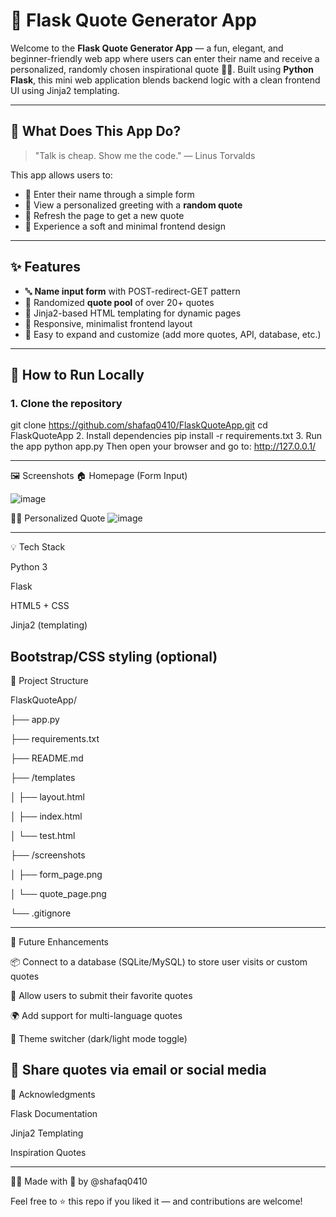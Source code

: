 # 🌟 Flask Quote Generator App

Welcome to the **Flask Quote Generator App** — a fun, elegant, and beginner-friendly web app where users can enter their name and receive a personalized, randomly chosen inspirational quote 💬✨. Built using **Python Flask**, this mini web application blends backend logic with a clean frontend UI using Jinja2 templating.

---

## 🧠 What Does This App Do?

> "Talk is cheap. Show me the code." — Linus Torvalds

This app allows users to:
- 🎯 Enter their name through a simple form
- 💬 View a personalized greeting with a **random quote**
- 🔁 Refresh the page to get a new quote
- 🧡 Experience a soft and minimal frontend design

---

## ✨ Features

- 🔤 **Name input form** with POST-redirect-GET pattern
- 📜 Randomized **quote pool** of over 20+ quotes
- 🎨 Jinja2-based HTML templating for dynamic pages
- 📱 Responsive, minimalist frontend layout
- 🔄 Easy to expand and customize (add more quotes, API, database, etc.)

---

## 🚀 How to Run Locally

### 1. Clone the repository


git clone https://github.com/shafaq0410/FlaskQuoteApp.git
cd FlaskQuoteApp
2. Install dependencies
pip install -r requirements.txt
3. Run the app
python app.py
Then open your browser and go to:
http://127.0.0.1/

 ---
🖼️ Screenshots
🏠 Homepage (Form Input)

![image](https://github.com/user-attachments/assets/15f03b6e-a392-4141-a45d-39b7464765ff)

🙋‍♀️ Personalized Quote
![image](https://github.com/user-attachments/assets/0274e4ef-c689-467b-b84f-dd8ca0072114)


---

💡 Tech Stack

Python 3

Flask

HTML5 + CSS

Jinja2 (templating)

Bootstrap/CSS styling (optional)
---

📁 Project Structure

FlaskQuoteApp/

├── app.py

├── requirements.txt

├── README.md

├── /templates

│   ├── layout.html

│   ├── index.html

│   └── test.html

├── /screenshots

│   ├── form_page.png

│   └── quote_page.png

└── .gitignore

---

🔮 Future Enhancements

📦 Connect to a database (SQLite/MySQL) to store user visits or custom quotes

📝 Allow users to submit their favorite quotes

🌍 Add support for multi-language quotes

🎨 Theme switcher (dark/light mode toggle)

💌 Share quotes via email or social media
---

🙌 Acknowledgments

Flask Documentation

Jinja2 Templating

Inspiration Quotes

---
👩‍💻 Made with 💚 by @shafaq0410

Feel free to ⭐ this repo if you liked it — and contributions are welcome!

